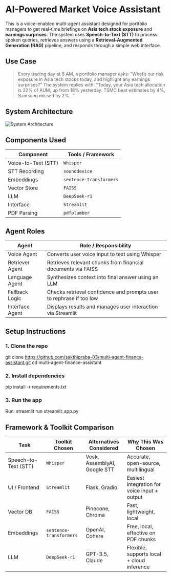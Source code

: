 # AI-Powered Market Voice Assistant
This is a voice-enabled multi-agent assistant designed for portfolio managers to get real-time briefings on **Asia tech stock exposure** and **earnings surprises**. The system uses **Speech-to-Text (STT)** to process spoken queries, retrieves answers using a **Retrieval-Augmented Generation (RAG)** pipeline, and responds through a simple web interface.

## Use Case
> Every trading day at 8 AM, a portfolio manager asks:
        “What’s our risk exposure in Asia tech stocks today, and highlight any earnings surprises?”
> The system replies with:
        “Today, your Asia tech allocation is 22% of AUM, up from 18% yesterday. TSMC beat estimates by 4%, Samsung missed by 2%…”

## System Architecture
![System Architecture](./assets/architecture.png)

## Components Used

| Component        | Tools / Framework            |
|------------------|------------------------------|
| Voice-to-Text (STT) | `Whisper`                 |
| STT Recording    | `sounddevice`                |
| Embeddings       | `sentence-transformers`      |
| Vector Store     | `FAISS`                      |
| LLM              | `DeepSeek-r1`                |
| Interface        | `Streamlit`                  |
| PDF Parsing      | `pdfplumber`                 |


## Agent Roles

| Agent            | Role / Responsibility                                              |
|------------------|--------------------------------------------------------------------|
|Voice Agent       | Converts user voice input to text using Whisper                    |
|Retriever Agent   | Retrieves relevant chunks from financial documents via FAISS       |
|Language Agent    | Synthesizes context into final answer using an LLM                 |
|Fallback Logic    | Checks retrieval confidence and prompts user to rephrase if too low|
|Interface Agent   | Displays results and manages user interaction via Streamlit        |

## Setup Instructions

### 1. Clone the repo
git clone https://github.com/sakthipraba-03/multi-agent-finance-assistant.git
cd multi-agent-finance-assistant

### 2. Install dependencies
pip install -r requirements.txt

### 3. Run the app
Run: streamlit run streamlit_app.py

## Framework & Toolkit Comparison
| Task                | Toolkit Chosen         | Alternatives Considered      | Why This Was Chosen                          |
|---------------------|------------------------|------------------------------|----------------------------------------------|
| Speech-to-Text (STT)| `Whisper`              | Vosk, AssemblyAI, Google STT | Accurate, open-source, multilingual          |
| UI / Frontend       | `Streamlit`            | Flask, Gradio                | Easiest integration for voice input + output |
| Vector DB           | `FAISS`                | Pinecone, Chroma             | Fast, lightweight, local                     |
| Embeddings          | `sentence-transformers`| OpenAI, Cohere               | Free, local, effective on PDF chunks         |
| LLM                 | `DeepSeek-r1`          | GPT-3.5, Claude              | Flexible, supports local + cloud inference   |